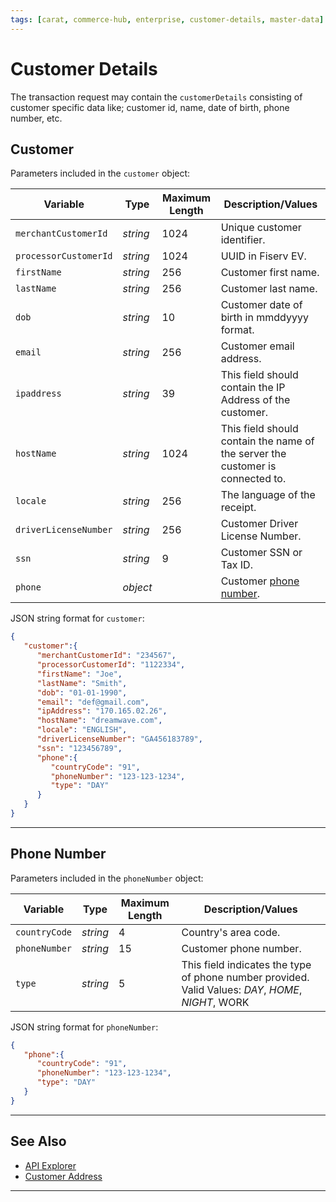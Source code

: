 ```yaml
---
tags: [carat, commerce-hub, enterprise, customer-details, master-data]
---
```


# Customer Details

The transaction request may contain the `customerDetails` consisting of customer specific data like; customer id, name, date of birth, phone number, etc.

## Customer

<!--
type: tab
title: customer
-->

Parameters included in the `customer` object:

| Variable | Type | Maximum Length | Description/Values |
| -------- | -- | ------------ | ------------------ |
| `merchantCustomerId` | *string* | 1024 | Unique customer identifier. |
| `processorCustomerId` | *string* | 1024 | UUID in Fiserv EV. |
| `firstName` | *string* | 256 | Customer first name. |
| `lastName` | *string* | 256 | Customer last name. |
| `dob` | *string* | 10 | Customer date of birth in mmddyyyy format. |
| `email` | *string* | 256 | Customer email address. |
| `ipaddress` | *string* | 39 | This field should contain the IP Address of the customer. |
| `hostName` | *string* | 1024 | This field should contain the name of the server the customer is connected to.|
| `locale` | *string* | 256 | The language of the receipt.|
| `driverLicenseNumber` | *string* | 256 | Customer Driver License Number.|
| `ssn` | *string* | 9 | Customer SSN or Tax ID.|
| `phone` | *object* |  | Customer [phone number](#phone-number).|


<!--
type: tab
title: JSON Example
-->

JSON string format for `customer`:

```json
{
   "customer":{
      "merchantCustomerId": "234567",
      "processorCustomerId": "1122334",
      "firstName": "Joe",
      "lastName": "Smith",
      "dob": "01-01-1990",
      "email": "def@gmail.com",
      "ipAddress": "170.165.02.26",
      "hostName": "dreamwave.com",
      "locale": "ENGLISH",
      "driverLicenseNumber": "GA456183789",
      "ssn": "123456789",
      "phone":{
         "countryCode": "91",
         "phoneNumber": "123-123-1234",
         "type": "DAY"
      }
   }
}
```

<!-- type: tab-end -->

---

## Phone Number

<!--
type: tab
title: phone
-->

Parameters included in the `phoneNumber` object:

| Variable | Type |Maximum Length | Description/Values |
| -------- | -- | ------------ | ------------------ |
| `countryCode` | *string* | 4 | Country's area code. |
| `phoneNumber` | *string* | 15 | Customer phone number. |
| `type` | *string* | 5 | This field indicates the type of phone number provided. Valid Values: *DAY*, *HOME*, *NIGHT*, WORK |

<!--
type: tab
title: JSON Example
-->

JSON string format for `phoneNumber`:

```json
{
   "phone":{
      "countryCode": "91",
      "phoneNumber": "123-123-1234",
      "type": "DAY"
   }
}
```

<!-- type: tab-end -->

---

## See Also

- [API Explorer](../api/?type=post&path=/payments/v1/charges)
- [Customer Address](?path=docs/Resources/Master-Data/Address.md)

---
